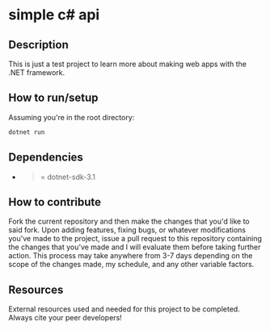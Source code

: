 # simple c# api

## Description
This is just a test project to learn more about making web apps with
the .NET framework.


## How to run/setup
Assuming you're in the root directory:
```bash
dotnet run
```

## Dependencies
* >= dotnet-sdk-3.1 

## How to contribute
Fork the current repository and then make the changes that you'd like to said fork. Upon adding features, fixing bugs,
or whatever modifications you've made to the project, issue a pull request to this repository containing the changes that you've made
and I will evaluate them before taking further action. This process may take anywhere from 3-7 days depending on the scope of the changes made, 
my schedule, and any other variable factors.

## Resources
External resources used and needed for this project to be completed. Always cite your peer developers!
